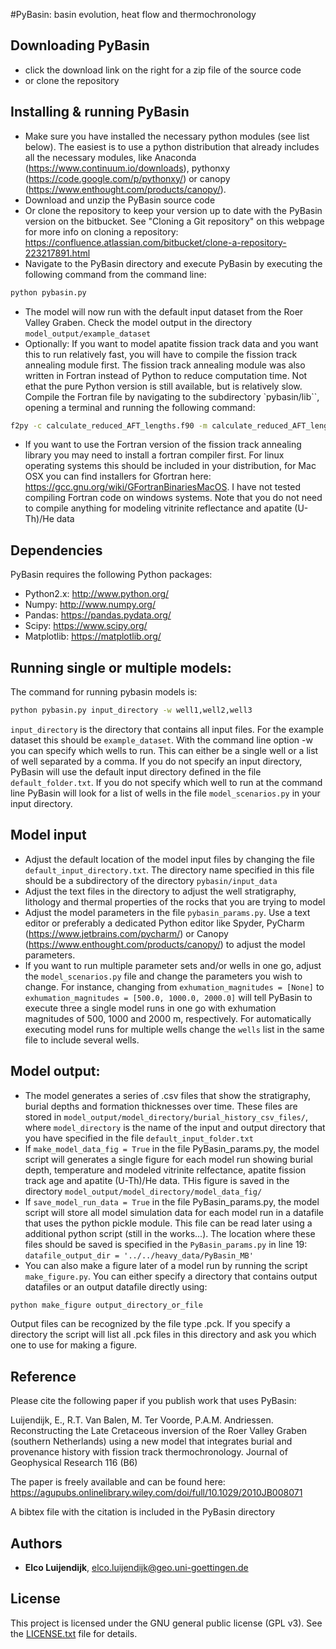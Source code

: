 #PyBasin: basin evolution, heat flow and thermochronology


## Downloading PyBasin

* click the download link on the right for a zip file of the source code
* or clone the repository




## Installing & running PyBasin

* Make sure you have installed the necessary python modules (see list below). The easiest is to use a python distribution that already includes all the necessary modules, like Anaconda (https://www.continuum.io/downloads), pythonxy (https://code.google.com/p/pythonxy/) or canopy (https://www.enthought.com/products/canopy/).
* Download and unzip the PyBasin source code
* Or clone the repository to keep your version up to date with the PyBasin version on the bitbucket. See "Cloning a Git repository" on this webpage for more info on cloning a repository: https://confluence.atlassian.com/bitbucket/clone-a-repository-223217891.html  
* Navigate to the PyBasin directory and execute PyBasin by executing the following command from the command line:

````sh
python pybasin.py
````	

* The model will now run with the default input dataset from the Roer Valley Graben. Check the model output in the directory ``model_output/example_dataset``
* Optionally: If you want to model apatite fission track data and you want this to run relatively fast, you will have to compile the fission track annealing module first. The fission track annealing module was also written in Fortran instead of Python to reduce computation time. Not ethat the pure Python version is still available, but is relatively slow. Compile the Fortran file by navigating to the subdirectory `pybasin/lib``, opening a terminal and running the following command:

````sh
f2py -c calculate_reduced_AFT_lengths.f90 -m calculate_reduced_AFT_lengths
````	

* If you want to use the Fortran version of the fission track annealing library you may need to install a fortran compiler first. For linux operating systems this should be included in your distribution, for Mac OSX you can find installers for Gfortran here: https://gcc.gnu.org/wiki/GFortranBinariesMacOS. I have not tested compiling Fortran code on windows systems. Note that you do not need to compile anything for modeling vitrinite reflectance and apatite (U-Th)/He data

## Dependencies

PyBasin requires the following Python packages:

- Python2.x: http://www.python.org/
- Numpy: http://www.numpy.org/
- Pandas: https://pandas.pydata.org/
- Scipy: https://www.scipy.org/
- Matplotlib: https://matplotlib.org/


## Running single or multiple models:

The command for running pybasin models is:

````sh
python pybasin.py input_directory -w well1,well2,well3
````

``input_directory`` is the directory that contains all input files. For the example dataset this should be ``example_dataset``. With the command line option -w you can specify which wells to run. This can either be a single well or a list of well separated by a comma. If you do not specify an input directory, PyBasin will use the default input directory defined in the file ``default_folder.txt``. If you do not specify which well to run at the command line PyBasin will look for a list of wells in the file ``model_scenarios.py`` in your input directory.

	

## Model input 

* Adjust the default location of the model input files by changing the file ``default_input_directory.txt``. The directory name specified in this file should be a subdirectory of the directory ``pybasin/input_data``
* Adjust the text files in the directory to adjust the well stratigraphy, lithology and thermal properties of the rocks that you are trying to model
* Adjust the model parameters in the file ``pybasin_params.py``. Use a text editor or preferably a dedicated Python editor like Spyder, PyCharm (https://www.jetbrains.com/pycharm/) or Canopy (https://www.enthought.com/products/canopy/) to adjust the model parameters.
* If you want to run multiple parameter sets and/or wells in one go, adjust the ``model_scenarios.py`` file and change the parameters you wish to change. For instance, changing from ``exhumation_magnitudes = [None]`` to ``exhumation_magnitudes = [500.0, 1000.0, 2000.0]`` will tell PyBasin to execute three a single model runs in one go with exhumation magnitudes of 500, 1000 and 2000 m, respectively. For automatically executing model runs for multiple wells change the ``wells`` list in the same file to include several wells.

## Model output:

* The model generates a series of .csv files that show the stratigraphy, burial depths and formation thicknesses over time. These files are stored in ``model_output/model_directory/burial_history_csv_files/``, where ``model_directory`` is the name of the input and output directory that you have specified in the file ``default_input_folder.txt``
* If ``make_model_data_fig = True`` in the file PyBasin_params.py, the model script will generates a single figure for each model run showing burial depth, temperature and modeled vitrinite relfectance, apatite fission track age and apatite (U-Th)/He data. THis figure is saved in the directory ``model_output/model_directory/model_data_fig/``
* If ``save_model_run_data = True`` in the file PyBasin_params.py, the model script will store all model simulation data for each model run in a datafile that uses the python pickle module. This file can be read later using a additional python script (still in the works...). The location where these files should be saved is specified in the ``PyBasin_params.py`` in line 19: ``datafile_output_dir = '../../heavy_data/PyBasin_MB'``
* You can also make a figure later of a model run by running the script ``make_figure.py``. You can either specify a directory that contains output datafiles or an output datafile directly using:

````sh
python make_figure output_directory_or_file
````

Output files can be recognized by the file type .pck. If you specify a directory the script will list all .pck files in this directory and ask you which one to use for making a figure.




## Reference

Please cite the following paper if you publish work that uses PyBasin:

Luijendijk, E., R.T. Van Balen, M. Ter Voorde, P.A.M. Andriessen.
Reconstructing the Late Cretaceous inversion of the Roer Valley Graben
(southern Netherlands) using a new model that integrates burial and
provenance history with fission track thermochronology.
Journal of Geophysical Research 116 (B6)

The paper is freely available and can be found here: https://agupubs.onlinelibrary.wiley.com/doi/full/10.1029/2010JB008071

A bibtex file with the citation is included in the PyBasin directory 



## Authors
* **Elco Luijendijk**, <elco.luijendijk@geo.uni-goettingen.de>

## License
This project is licensed under the GNU general public license (GPL v3). See the [LICENSE.txt](LICENSE.txt) file for details.
